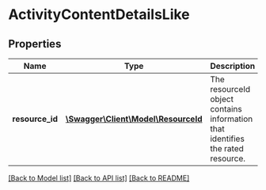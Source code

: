 # ActivityContentDetailsLike

## Properties
Name | Type | Description | Notes
------------ | ------------- | ------------- | -------------
**resource_id** | [**\Swagger\Client\Model\ResourceId**](ResourceId.md) | The resourceId object contains information that identifies the rated resource. | [optional] 

[[Back to Model list]](../README.md#documentation-for-models) [[Back to API list]](../README.md#documentation-for-api-endpoints) [[Back to README]](../README.md)


